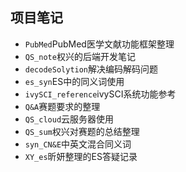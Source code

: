 ## 项目笔记

- `PubMed`PubMed医学文献功能框架整理
- `QS_note`权兴的后端开发笔记
- `decodeSolytion`解决编码解码问题
- `es_syn`ES中的同义词使用
- `ivySCI_reference`ivySCI系统功能参考
- `Q&A`赛题要求的整理
- `QS_cloud`云服务器使用
- `QS_sum`权兴对赛题的总结整理
- `syn_CN&E`中英文混合同义词
- `XY_es`昕妍整理的ES答疑记录


